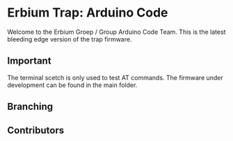# Erbium Trap: Arduino Code
Welcome to the Erbium Groep / Group Arduino Code Team. 
This is the latest bleeding edge version of the trap firmware.

## Important
The terminal scetch is only used to test AT commands. The firmware under development can be found in the main folder.

## Branching

## Contributors